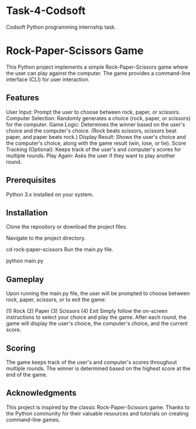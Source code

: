 # Task-4-Codsoft
Codsoft Python programming internship task.

# Rock-Paper-Scissors Game
This Python project implements a simple Rock-Paper-Scissors game where the user can play against the computer. The game provides a command-line interface (CLI) for user interaction.

## Features
User Input: Prompt the user to choose between rock, paper, or scissors.
Computer Selection: Randomly generates a choice (rock, paper, or scissors) for the computer.
Game Logic: Determines the winner based on the user's choice and the computer's choice. (Rock beats scissors, scissors beat paper, and paper beats rock.)
Display Result: Shows the user's choice and the computer's choice, along with the game result (win, lose, or tie).
Score Tracking (Optional): Keeps track of the user's and computer's scores for multiple rounds.
Play Again: Asks the user if they want to play another round.

## Prerequisites
Python 3.x installed on your system.

## Installation
Clone the repository or download the project files.

Navigate to the project directory.

cd rock-paper-scissors
Run the main.py file.

python main.py
## Gameplay
Upon running the main.py file, the user will be prompted to choose between rock, paper, scissors, or to exit the game:

(1) Rock
(2) Paper
(3) Scissors
(4) Exit
Simply follow the on-screen instructions to select your choice and play the game. After each round, the game will display the user's choice, the computer's choice, and the current score.

## Scoring
The game keeps track of the user's and computer's scores throughout multiple rounds. The winner is determined based on the highest score at the end of the game.

## Acknowledgments
This project is inspired by the classic Rock-Paper-Scissors game.
Thanks to the Python community for their valuable resources and tutorials on creating command-line games.
